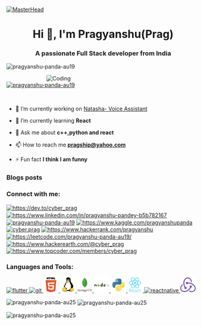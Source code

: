 [![MasterHead](https://media-exp3.licdn.com/dms/image/C4E16AQGFaUOJK8qyHw/profile-displaybackgroundimage-shrink_200_800/0/1626117530682?e=1631750400&v=beta&t=U1KTLcm1XM9gX6mzpaSMwurfGsnEI-CaGg-ndgn2N_8)](https://github.com/pragyanshu-panda-au25)
<h1 align="center">Hi 👋, I'm Pragyanshu(Prag)</h1>
<h3 align="center">A passionate Full Stack developer from India</h3>

<p align="left"> <img src="https://komarev.com/ghpvc/?username=pragyanshu-panda-au25&label=Profile%20views&color=0e75b6&style=flat" alt="pragyanshu-panda-au19" /> </p>
<img align="right" alt="Coding" width="400" src="https://cdn.dribbble.com/users/2646423/screenshots/5507196/computer.gif"
<p align="left"> <a href="https://github.com/ryo-ma/github-profile-trophy"><img src="https://github-profile-trophy.vercel.app/?username=pragyanshu-panda-au19" alt="pragyanshu-panda-au19" /></a> </p>

<p align="left"> <a href="https://twitter.com/" target="blank"><img src="https://img.shields.io/twitter/follow/?logo=twitter&style=for-the-badge" alt="" /></a> </p>

- 🔭 I’m currently working on [Natasha- Voice Assistant](https://github.com/pragyanshu-panda-au25/Voice-assistant)

- 🌱 I’m currently learning **React**

- 💬 Ask me about **c++,python and react**

- 📫 How to reach me **pragship@yahoo.com**

- ⚡ Fun fact **I think I am funny**

### Blogs posts
<!-- BLOG-POST-LIST:START -->
<!-- BLOG-POST-LIST:END -->

<h3 align="left">Connect with me:</h3>
<p align="left">
<a href="https://dev.to/https://dev.to/cyber_prag" target="blank"><img align="center" src="https://cdn.jsdelivr.net/npm/simple-icons@3.0.1/icons/dev-dot-to.svg" alt="https://dev.to/cyber_prag" height="30" width="40" /></a>
<a href="https://linkedin.com/in/https://www.linkedin.com/in/pragyanshu-pandey-b5b782167" target="blank"><img align="center" src="https://raw.githubusercontent.com/rahuldkjain/github-profile-readme-generator/master/src/images/icons/Social/linked-in-alt.svg" alt="https://www.linkedin.com/in/pragyanshu-pandey-b5b782167" height="30" width="40" /></a>
<a href="https://codesandbox.com/pragyanshu-panda-au25" target="blank"><img align="center" src="https://cdn.jsdelivr.net/npm/simple-icons@3.0.1/icons/codesandbox.svg" alt="pragyanshu-panda-au19" height="30" width="40" /></a>
<a href="https://www.kaggle.com/pragyanshupanda" target="blank"><img align="center" src="https://raw.githubusercontent.com/rahuldkjain/github-profile-readme-generator/master/src/images/icons/Social/kaggle.svg" alt="https://www.kaggle.com/pragyanshupanda" height="30" width="40" /></a>
<a href="https://instagram.com/cyber.prag" target="blank"><img align="center" src="https://raw.githubusercontent.com/rahuldkjain/github-profile-readme-generator/master/src/images/icons/Social/instagram.svg" alt="cyber.prag" height="30" width="40" /></a>
<a href="https://www.hackerrank.com/pragyanshu" target="blank"><img align="center" src="https://raw.githubusercontent.com/rahuldkjain/github-profile-readme-generator/master/src/images/icons/Social/hackerrank.svg" alt="https://www.hackerrank.com/pragyanshu" height="30" width="40" /></a>
<a href="leetcode.com/pragyanshu-panda-au19/" target="blank"><img align="center" src="https://raw.githubusercontent.com/rahuldkjain/github-profile-readme-generator/master/src/images/icons/Social/leet-code.svg" alt="https://leetcode.com/pragyanshu-panda-au19/" height="30" width="40" /></a>
<a href="https://www.hackerearth.com/@cyber_prag" target="blank"><img align="center" src="https://raw.githubusercontent.com/rahuldkjain/github-profile-readme-generator/master/src/images/icons/Social/hackerearth.svg" alt="https://www.hackerearth.com/@cyber_prag" height="30" width="40" /></a>
<a href="https://www.topcoder.com/members/cyber_prag" target="blank"><img align="center" src="https://cdn.jsdelivr.net/npm/simple-icons@3.0.1/icons/topcoder.svg" alt="https://www.topcoder.com/members/cyber_prag" height="30" width="40" /></a>
</p>

<h3 align="left">Languages and Tools:</h3>
<p align="left"> <a href="https://flutter.dev" target="_blank"> <img src="https://www.vectorlogo.zone/logos/flutterio/flutterio-icon.svg" alt="flutter" width="40" height="40"/> </a> <a href="https://git-scm.com/" target="_blank"> <img src="https://www.vectorlogo.zone/logos/git-scm/git-scm-icon.svg" alt="git" width="40" height="40"/> </a> <a href="https://www.w3.org/html/" target="_blank"> <img src="https://raw.githubusercontent.com/devicons/devicon/master/icons/html5/html5-original-wordmark.svg" alt="html5" width="40" height="40"/> </a> <a href="https://www.linux.org/" target="_blank"> <img src="https://raw.githubusercontent.com/devicons/devicon/master/icons/linux/linux-original.svg" alt="linux" width="40" height="40"/> </a> <a href="https://www.mongodb.com/" target="_blank"> <img src="https://raw.githubusercontent.com/devicons/devicon/master/icons/mongodb/mongodb-original-wordmark.svg" alt="mongodb" width="40" height="40"/> </a> <a href="https://nodejs.org" target="_blank"> <img src="https://raw.githubusercontent.com/devicons/devicon/master/icons/nodejs/nodejs-original-wordmark.svg" alt="nodejs" width="40" height="40"/> </a> <a href="https://www.python.org" target="_blank"> <img src="https://raw.githubusercontent.com/devicons/devicon/master/icons/python/python-original.svg" alt="python" width="40" height="40"/> </a> <a href="https://reactjs.org/" target="_blank"> <img src="https://raw.githubusercontent.com/devicons/devicon/master/icons/react/react-original-wordmark.svg" alt="react" width="40" height="40"/> </a> <a href="https://reactnative.dev/" target="_blank"> <img src="https://reactnative.dev/img/header_logo.svg" alt="reactnative" width="40" height="40"/> </a> <a href="https://redux.js.org" target="_blank"> <img src="https://raw.githubusercontent.com/devicons/devicon/master/icons/redux/redux-original.svg" alt="redux" width="40" height="40"/> </a> </p>

<p><img align="left" src="https://github-readme-stats.vercel.app/api/top-langs?username=pragyanshu-panda-au25&show_icons=true&locale=en&layout=compact" alt="pragyanshu-panda-au25" /></p>

<p>&nbsp;<img align="center" src="https://github-readme-stats.vercel.app/api?username=pragyanshu-panda-au25&show_icons=true&locale=en" alt="pragyanshu-panda-au25" /></p>

<p><img align="center" src="https://github-readme-streak-stats.herokuapp.com/?user=pragyanshu-panda-au25&" alt="pragyanshu-panda-au25" /></p>
